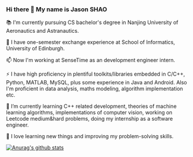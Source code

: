 ### Hi there 👋 My name is Jason SHAO

:books:	I'm currently pursuing CS bachelor's degree in Nanjing University of Aeronautics and Astranautics.

🔭 I have one-semester exchange experience at School of Informatics, University of Edinburgh.

📫 Now I'm working at SenseTime as an development engineer intern.

⚡ I have high proficiency in plentiful toolkits/libraries embedded in C/C++, Python, MATLAB, MySQL, plus some experience in Java and Android. Also I'm proficient in data analysis, maths modeling, algorithm implementation etc.


🌱 I’m currently learning C++ related development, theories of machine learning algorithms, implementations of computer vision, working on Leetcode medium&hard problems, doing my internship as a software engineer.


💬 I love learning new things and improving my problem-solving skills.


[![Anurag's github stats](https://github-readme-stats.vercel.app/api?username=Kaze-1)](https://github.com/anuraghazra/github-readme-stats)

<!--
**Kaze-1/Kaze-1** is a ✨ _special_ ✨ repository because its `README.md` (this file) appears on your GitHub profile.

Here are some ideas to get you started:

- 🔭 I’m currently working on ...
- 🌱 I’m currently learning ...
- 👯 I’m looking to collaborate on ...
- 🤔 I’m looking for help with ...
- 💬 Ask me about ...
- 📫 How to reach me: ...
- 😄 Pronouns: ...
- ⚡ Fun fact: ...
-->
